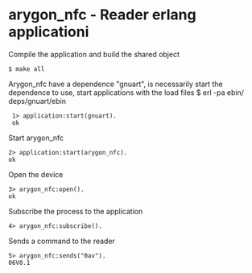
arygon_nfc - Reader  erlang applicationi
======

Compile the application and build the shared object

    $ make all

Arygon_nfc have a dependence "gnuart", is necessarily start the dependence to use, start applications with the load files
     $ erl -pa ebin/ deps/gnuart/ebin
     
     1> application:start(gnuart).
     ok

Start arygon_nfc
    
    2> application:start(arygon_nfc).
    ok

Open the device 

    3> arygon_nfc:open().
    ok

Subscribe the process to the application

    4> arygon_nfc:subscribe().

Sends a command to the reader

    5> arygon_nfc:sends("0av").
    06V0.1
